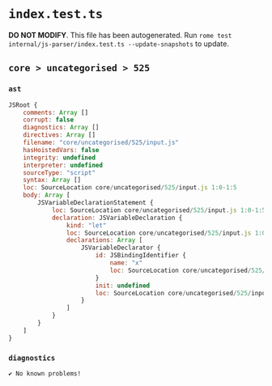 # `index.test.ts`

**DO NOT MODIFY**. This file has been autogenerated. Run `rome test internal/js-parser/index.test.ts --update-snapshots` to update.

## `core > uncategorised > 525`

### `ast`

```javascript
JSRoot {
	comments: Array []
	corrupt: false
	diagnostics: Array []
	directives: Array []
	filename: "core/uncategorised/525/input.js"
	hasHoistedVars: false
	integrity: undefined
	interpreter: undefined
	sourceType: "script"
	syntax: Array []
	loc: SourceLocation core/uncategorised/525/input.js 1:0-1:5
	body: Array [
		JSVariableDeclarationStatement {
			loc: SourceLocation core/uncategorised/525/input.js 1:0-1:5
			declaration: JSVariableDeclaration {
				kind: "let"
				loc: SourceLocation core/uncategorised/525/input.js 1:0-1:5
				declarations: Array [
					JSVariableDeclarator {
						id: JSBindingIdentifier {
							name: "x"
							loc: SourceLocation core/uncategorised/525/input.js 1:4-1:5 (x)
						}
						init: undefined
						loc: SourceLocation core/uncategorised/525/input.js 1:4-1:5
					}
				]
			}
		}
	]
}
```

### `diagnostics`

```
✔ No known problems!

```
